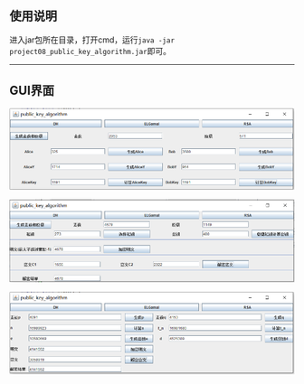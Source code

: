 ## 使用说明

进入jar包所在目录，打开cmd，运行`java -jar project08_public_key_algorithm.jar`即可。

---

## GUI界面

![DH](picture/DH.png)

![ELGamal](picture/ELGamal.png)

![RSA](picture/RSA.png)